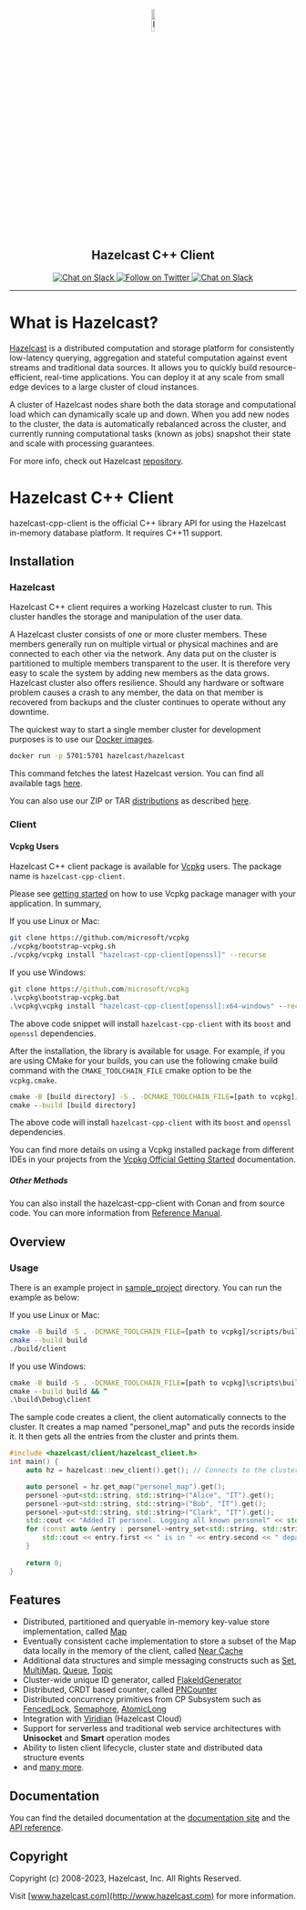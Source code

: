 <p align="center">
    <a href="https://hazelcast.com">
        <img class="center" width=10% src="https://hazelcast.com/wp-content/themes/hazelcast/img/logo_login.svg" alt="logo">
    </a>
    <h2 align="center">Hazelcast C++ Client</h2>
</p>


<p align="center">
    <a href="https://hazelcastcommunity.slack.com/channels/cpp-client">
        <img src="https://img.shields.io/badge/slack-chat-green.svg" alt="Chat on Slack">
    </a>
    <a href="https://twitter.com/Hazelcast">
        <!-- markdownlint-disable-next-line MD013 -->
        <img src="https://img.shields.io/twitter/follow/Hazelcast.svg?style=flat-square&colorA=1da1f2&colorB=&label=Follow%20on%20Twitter" alt="Follow on Twitter">
    </a>
    <a href="LICENSE">
        <img src="https://img.shields.io/badge/License-Apache_2.0-blue.svg" alt="Chat on Slack">
    </a>    
</p>

---

# What is Hazelcast?

[Hazelcast](https://hazelcast.com/) is a distributed computation and storage platform for consistently low-latency querying,
aggregation and stateful computation against event streams and traditional data sources. It allows you to quickly build
resource-efficient, real-time applications. You can deploy it at any scale from small edge devices to a large cluster of
cloud instances.

A cluster of Hazelcast nodes share both the data storage and computational load which can dynamically scale up and down.
When you add new nodes to the cluster, the data is automatically rebalanced across the cluster, and currently running
computational tasks (known as jobs) snapshot their state and scale with processing guarantees.

For more info, check out Hazelcast [repository](https://github.com/hazelcast/hazelcast).


# Hazelcast C++ Client

hazelcast-cpp-client is the official C++ library API for using the Hazelcast in-memory database platform. It requires C++11 support.  


## Installation
### Hazelcast
Hazelcast C++ client requires a working Hazelcast cluster to run. This cluster handles the storage and
manipulation of the user data.

A Hazelcast cluster consists of one or more cluster members. These members generally run on multiple virtual or
physical machines and are connected to each other via the network. Any data put on the cluster is partitioned to
multiple members transparent to the user. It is therefore very easy to scale the system by adding new members as
the data grows. Hazelcast cluster also offers resilience. Should any hardware or software problem causes a crash
to any member, the data on that member is recovered from backups and the cluster continues to operate without any
downtime.

The quickest way to start a single member cluster for development purposes is to use our
[Docker images](https://hub.docker.com/r/hazelcast/hazelcast/).

```bash
docker run -p 5701:5701 hazelcast/hazelcast
```

This command fetches the latest Hazelcast version. You can find all available tags
[here](https://hub.docker.com/r/hazelcast/hazelcast/tags).

You can also use our ZIP or TAR [distributions](https://hazelcast.com/open-source-projects/downloads/)
as described [here](Reference_Manual.md#12-starting-hazelcast-cluster).

### Client

#### Vcpkg Users
Hazelcast C++ client package is available for [Vcpkg](https://github.com/microsoft/vcpkg) users. The package name is `hazelcast-cpp-client`.

Please see [getting started](https://github.com/microsoft/vcpkg#getting-started) on how to use Vcpkg package manager with your application. In summary,

If you use Linux or Mac:

```sh
git clone https://github.com/microsoft/vcpkg
./vcpkg/bootstrap-vcpkg.sh
./vcpkg/vcpkg install "hazelcast-cpp-client[openssl]" --recurse
``` 

If you use Windows:

```bat
git clone https://github.com/microsoft/vcpkg
.\vcpkg\bootstrap-vcpkg.bat
.\vcpkg\vcpkg install "hazelcast-cpp-client[openssl]:x64-windows" --recurse
``` 
The above code snippet will install `hazelcast-cpp-client` with its `boost` and `openssl` dependencies.

After the installation, the library is available for usage. For example, if you are using CMake for your builds, you can use the following cmake build command with the `CMAKE_TOOLCHAIN_FILE` cmake option to be the `vcpkg.cmake`.
```bat
cmake -B [build directory] -S . -DCMAKE_TOOLCHAIN_FILE=[path to vcpkg]/scripts/buildsystems/vcpkg.cmake
cmake --build [build directory]
```

The above code will install `hazelcast-cpp-client` with its `boost` and `openssl` dependencies.

You can find more details on using a Vcpkg installed package from different IDEs in your projects from the [Vcpkg Official Getting Started](https://github.com/microsoft/vcpkg#getting-started) documentation.

##### Other Methods

You can also install the hazelcast-cpp-client with Conan and from source code. You can more information from [Reference Manual](https://github.com/akeles85/hazelcast-cpp-client/blob/readme_update/Reference_Manual.md#11-installing).

## Overview

### Usage

There is an example project in [sample_project](https://github.com/akeles85/hazelcast-cpp-client/tree/readme_update/sample_project) directory. You can run the example as below:

If you use Linux or Mac:

```sh
cmake -B build -S . -DCMAKE_TOOLCHAIN_FILE=[path to vcpkg]/scripts/buildsystems/vcpkg.cmake
cmake --build build
./build/client
```

If you use Windows:

```bat
cmake -B build -S . -DCMAKE_TOOLCHAIN_FILE=[path to vcpkg]\scripts\buildsystems\vcpkg.cmake && ^ 
cmake --build build && ^
.\build\Debug\client
```

The sample code creates a client, the client automatically connects to the cluster.
It creates a map named "personel_map" and puts the records inside it.
It then gets all the entries from the cluster and prints them.
```c++
#include <hazelcast/client/hazelcast_client.h>
int main() {
    auto hz = hazelcast::new_client().get(); // Connects to the cluster

    auto personel = hz.get_map("personel_map").get();
    personel->put<std::string, std::string>("Alice", "IT").get();
    personel->put<std::string, std::string>("Bob", "IT").get();
    personel->put<std::string, std::string>("Clark", "IT").get();
    std::cout << "Added IT personel. Logging all known personel" << std::endl;
    for (const auto &entry : personel->entry_set<std::string, std::string>().get()) {
        std::cout << entry.first << " is in " << entry.second << " department." << std::endl;
    }
    
    return 0;
}
```

## Features

* Distributed, partitioned and queryable in-memory key-value store implementation, called [Map](examples/distributed-map/basic/FillMap.cpp)
* Eventually consistent cache implementation to store a subset of the Map data locally in the memory of the client, called [Near Cache](examples/distributed-map/near-cache)
* Additional data structures and simple messaging constructs such as [Set](examples/distributed-collections/set), [MultiMap](https://github.com/hazelcast/hazelcast-cpp-client/blob/master/examples/distributed-map/multimap/MultimapPut.cpp), [Queue](examples/distributed-collections/blockingqueue), [Topic](examples/distributed-topic)
* Cluster-wide unique ID generator, called [FlakeIdGenerator](https://github.com/hazelcast/hazelcast-cpp-client/tree/master/examples/learning-basics/unique-names)
* Distributed, CRDT based counter, called [PNCounter](examples/distributed-primitives/crdt-pncounter)
* Distributed concurrency primitives from CP Subsystem such as [FencedLock](examples/cp/fenced_lock.cpp), [Semaphore](examples/cp/counting_semphore.cpp), [AtomicLong](examples/cp/atomic_long.cpp)
* Integration with [Viridian](https://viridian.hazelcast.com/) (Hazelcast Cloud)
* Support for serverless and traditional web service architectures with **Unisocket** and **Smart** operation modes
* Ability to listen client lifecycle, cluster state and distributed data structure events
* and [many more](https://hazelcast.com/clients/cplusplus/#client-features).

## Documentation

You can find the detailed documentation at the [documentation site](https://hazelcast.github.io/hazelcast-cpp-client/doc-index.html) and the [API reference](https://hazelcast.github.io/hazelcast-cpp-client/api-index.html).

## Copyright

Copyright (c) 2008-2023, Hazelcast, Inc. All Rights Reserved.

Visit [www.hazelcast.com](http://www.hazelcast.com) for more information.
